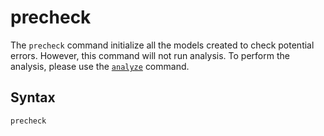 # precheck

The `precheck` command initialize all the models created to check potential errors. However, this command will not run analysis. To perform the analysis, please use the [`analyze`](analyze.md) command.

## Syntax

```
precheck
```
